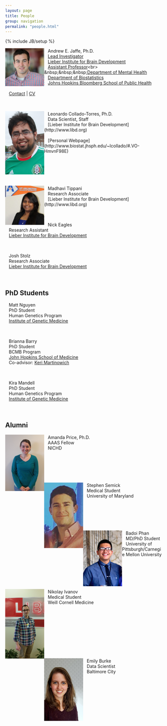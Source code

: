 ```yaml
---
layout: page
title: People
group: navigation
permalink: "people.html"
---
```

{% include JB/setup %}

<img src="media/people/Jaffe.jpg" alt="Andrew Jaffe" style="width: 125px;" align="left"/>

&nbsp;&nbsp;&nbsp;Andrew E. Jaffe, Ph.D.<br>
&nbsp;&nbsp;&nbsp;[Lead Investigator](http://libd.org/contact/staff-directory/27-andrew-jaffe)<br>
&nbsp;&nbsp;&nbsp;[Lieber Institute for Brain Development](http://www.libd.org)<br>
&nbsp;&nbsp;&nbsp;[Assistant Professor](http://www.jhsph.edu/faculty/directory/profile/5291/Jaffe/Andrew%20E.)<br>
&nbsp;&nbsp;&nbsp;[Department of Mental Health](http://www.jhsph.edu/departments/mental-health/)<br>
&nbsp;&nbsp;&nbsp;[Department of Biostatistics](http://www.jhsph.edu/departments/biostatistics/)<br>
&nbsp;&nbsp;&nbsp;[Johns Hopkins Bloomberg School of Public Health](www.jhsph.edu)<br>
<br>
&nbsp;&nbsp;&nbsp;[Contact](index.html) | [CV](files/jaffe-cv.pdf)<br>
<br><br>

<img src="media/people/leonardo.png" alt="Leonardo Collado-Torres" style="width: 125px;" align="left"/>
&nbsp;&nbsp;&nbsp;Leonardo Collado-Torres, Ph.D. <br>
&nbsp;&nbsp;&nbsp;Data Scientist, Staff<br>
&nbsp;&nbsp;&nbsp;[Lieber Institute for Brain Development](http://www.libd.org)<br>
<br>
&nbsp;&nbsp;&nbsp;[Personal Webpage](http://www.biostat.jhsph.edu/~lcollado/#.VO-HmvnF98E)<br>
<br><br><br><br><br><br>

<img src="media/people/maddie.jpg" alt="Madhavi Tippani, M.S." style="width: 125px;" align="left"/>
&nbsp;&nbsp;&nbsp;Madhavi Tippani<br>
&nbsp;&nbsp;&nbsp;Research Associate<br>
&nbsp;&nbsp;&nbsp;[Lieber Institute for Brain Development](http://www.libd.org)<br>
<br><br>

&nbsp;&nbsp;&nbsp;Nick Eagles<br>
&nbsp;&nbsp;&nbsp;Research Assistant<br>
&nbsp;&nbsp;&nbsp;[Lieber Institute for Brain Development](http://www.libd.org)<br>
<br><br>

&nbsp;&nbsp;&nbsp;Josh Stolz<br>
&nbsp;&nbsp;&nbsp;Research Associate<br>
&nbsp;&nbsp;&nbsp;[Lieber Institute for Brain Development](http://www.libd.org)<br>
<br><br>

## PhD Students

&nbsp;&nbsp;&nbsp;Matt Nguyen<br>
&nbsp;&nbsp;&nbsp;PhD Student<br>
&nbsp;&nbsp;&nbsp;Human Genetics Program<br>
&nbsp;&nbsp;&nbsp;[Institute of Genetic Medicine](http://igm.jhmi.edu/)<br>
<br><br>

&nbsp;&nbsp;&nbsp;Brianna Barry<br>
&nbsp;&nbsp;&nbsp;PhD Student<br>
&nbsp;&nbsp;&nbsp;BCMB Program<br>
&nbsp;&nbsp;&nbsp;[John Hopkins School of Medicine](http://igm.jhmi.edu/)<br>
&nbsp;&nbsp;&nbsp;Co-advisor: [Keri Martinowich](http://igm.jhmi.edu/)<br>
<br><br>

&nbsp;&nbsp;&nbsp;Kira Mandell<br>
&nbsp;&nbsp;&nbsp;PhD Student<br>
&nbsp;&nbsp;&nbsp;Human Genetics Program<br>
&nbsp;&nbsp;&nbsp;[Institute of Genetic Medicine](http://igm.jhmi.edu/)<br>
<br><br>

## Alumni

<img src="media/people/amanda.jpg" alt="Amanda Price, Ph.D." style="width: 125px;" align="left"/>
&nbsp;&nbsp;&nbsp;Amanda Price, Ph.D. <br>
&nbsp;&nbsp;&nbsp;AAAS Fellow<br>
&nbsp;&nbsp;&nbsp;NICHD<br>
<br><br><br><br><br><br>

<img src="media/people/steve.jpg" alt="Stephen Semick, B.S." style="width: 125px;" align="left"/>
&nbsp;&nbsp;&nbsp;Stephen Semick<br>
&nbsp;&nbsp;&nbsp;Medical Student<br>
&nbsp;&nbsp;&nbsp;University of Maryland<br>
<br><br><br><br><br><br>

<img src="media/people/badoi.jpg" alt="Badoi Phan, B.S." style="width: 125px;" align="left"/>
&nbsp;&nbsp;&nbsp;Badoi Phan<br>
&nbsp;&nbsp;&nbsp;MD/PhD Student<br>
&nbsp;&nbsp;&nbsp;University of Pittsburgh/Carnegie Mellon University<br>
<br><br><br><br><br><br>

<img src="media/people/nikolay.jpg" alt="Nikolay Ivanov, B.S." style="width: 125px;" align="left"/>
&nbsp;&nbsp;&nbsp;Nikolay Ivanov<br>
&nbsp;&nbsp;&nbsp;Medical Student<br>
&nbsp;&nbsp;&nbsp;Weill Cornell Medicine<br>
<br><br><br><br><br><br><br><br><br><br>

<img src="media/people/emily.jpg" alt="Emily Burke, M.S." style="width: 125px;" align="left"/>
&nbsp;&nbsp;&nbsp;Emily Burke<br>
&nbsp;&nbsp;&nbsp;Data Scientist<br>
&nbsp;&nbsp;&nbsp;Baltimore City<br>
<br><br><br><br><br><br><br><br>

